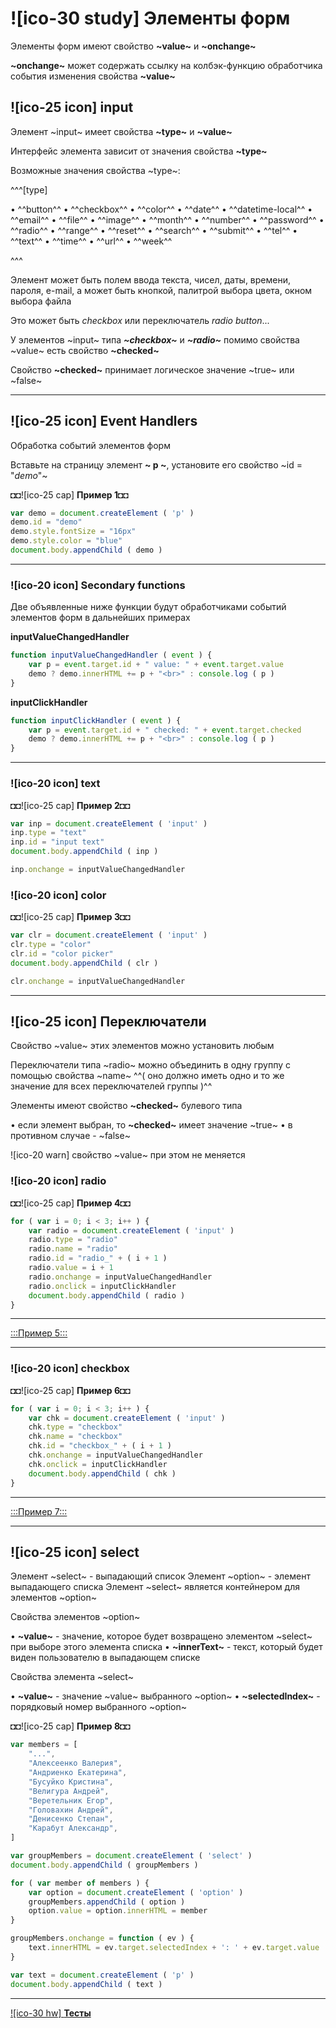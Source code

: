 # ![ico-30 study] Элементы форм

Элементы форм имеют свойство   **~value~** и **~onchange~**

**~onchange~** может содержать ссылку на колбэк-функцию обработчика события изменения свойства **~value~**

## ![ico-25 icon] input

Элемент ~input~ имеет свойства  **~type~** и  **~value~**

Интерфейс элемента зависит от значения свойства  **~type~**

Возможные значения свойства  ~type~:

^^^[type]

• ^^button^^
• ^^checkbox^^
• ^^color^^
• ^^date^^
• ^^datetime-local^^
• ^^email^^
• ^^file^^
• ^^image^^
• ^^month^^
• ^^number^^
• ^^password^^
• ^^radio^^
• ^^range^^
• ^^reset^^
• ^^search^^
• ^^submit^^
• ^^tel^^
• ^^text^^
• ^^time^^
• ^^url^^
• ^^week^^

^^^

Элемент может быть полем ввода текста, чисел, даты, времени, пароля, e-mail,
а может быть кнопкой, палитрой выбора цвета, окном выбора файла

Это может быть  _checkbox_  или  переключатель _radio button_...

У элементов ~input~ типа  **_~checkbox~_** и  **_~radio~_** помимо свойства  ~value~  есть свойство  **~checked~**

Свойство  **~checked~**  принимает логическое значение  ~true~  или  ~false~

____________________

## ![ico-25 icon] Event Handlers

Обработка событий элементов форм

Вставьте на страницу элемент  **~ p ~**, установите его свойство  ~id = "_demo_"~

◘◘![ico-25 cap] **Пример 1**◘◘

~~~js
var demo = document.createElement ( 'p' )
demo.id = "demo"
demo.style.fontSize = "16px"
demo.style.color = "blue"
document.body.appendChild ( demo )
~~~

____________________________

### ![ico-20 icon] Secondary functions

Две объявленные ниже функции будут обработчиками событий элементов форм в дальнейших примерах

**inputValueChangedHandler**

~~~js
function inputValueChangedHandler ( event ) {
    var p = event.target.id + " value: " + event.target.value
    demo ? demo.innerHTML += p + "<br>" : console.log ( p )      
}
~~~

**inputClickHandler**

~~~js
function inputClickHandler ( event ) {
    var p = event.target.id + " checked: " + event.target.checked
    demo ? demo.innerHTML += p + "<br>" : console.log ( p )
}
~~~

__________________________________

### ![ico-20 icon] text

◘◘![ico-25 cap] **Пример 2**◘◘

~~~js
var inp = document.createElement ( 'input' )
inp.type = "text"
inp.id = "input text"
document.body.appendChild ( inp )

inp.onchange = inputValueChangedHandler
~~~

### ![ico-20 icon] color

◘◘![ico-25 cap] **Пример 3**◘◘

~~~js
var clr = document.createElement ( 'input' )
clr.type = "color"
clr.id = "color picker"
document.body.appendChild ( clr )

clr.onchange = inputValueChangedHandler
~~~

_____________________________

## ![ico-25 icon] Переключатели

Свойство  ~value~  этих элементов можно установить любым

Переключатели типа  ~radio~  можно объединить в одну группу с помощью свойства  ~name~
^^( оно должно иметь одно и то же значение для всех переключателей группы )^^

Элементы имеют свойство **~checked~** булевого типа

• если элемент выбран, то **~checked~** имеет значение ~true~
• в противном случае - ~false~

![ico-20 warn] свойство  ~value~  при этом не меняется

### ![ico-20 icon] radio

◘◘![ico-25 cap] **Пример 4**◘◘

~~~js
for ( var i = 0; i < 3; i++ ) {
    var radio = document.createElement ( 'input' )
    radio.type = "radio"
    radio.name = "radio"
    radio.id = "radio_" + ( i + 1 )
    radio.value = i + 1
    radio.onchange = inputValueChangedHandler
    radio.onclick = inputClickHandler
    document.body.appendChild ( radio )
}
~~~

________________________

[:::Пример 5:::](https://jsfiddle.net/npso86uy/2/)

__________________________________

### ![ico-20 icon] checkbox

◘◘![ico-25 cap] **Пример 6**◘◘

~~~js
for ( var i = 0; i < 3; i++ ) {
    var chk = document.createElement ( 'input' )
    chk.type = "checkbox"
    chk.name = "checkbox"
    chk.id = "checkbox_" + ( i + 1 )
    chk.onchange = inputValueChangedHandler
    chk.onclick = inputClickHandler
    document.body.appendChild ( chk )
}
~~~

_____________________________

[:::Пример 7:::](https://jsfiddle.net/npso86uy/3/)

_____________________________

## ![ico-25 icon] select

Элемент ~select~ - выпадающий список
Элемент ~option~ - элемент выпадающего списка
Элемент ~select~ является контейнером для элементов ~option~

Свойства элементов  ~option~

• **~value~** - значение, которое будет возвращено элементом ~select~ при выборе этого элемента списка
• **~innerText~** - текст, который будет виден пользователю в выпадающем списке

Свойства элемента  ~select~

• **~value~** - значение ~value~ выбранного ~option~
• **~selectedIndex~** - порядковый номер выбранного ~option~

◘◘![ico-25 cap] **Пример 8**◘◘

~~~js
var members = [
    "...",
    "Алексеенко Валерия",
    "Андриенко Екатерина",
    "Бусуйко Кристина",
    "Велигура Андрей",
    "Веретельник Егор",
    "Головахин Андрей",
    "Денисенко Степан",
    "Карабут Александр",
]

var groupMembers = document.createElement ( 'select' )
document.body.appendChild ( groupMembers )

for ( var member of members ) {
    var option = document.createElement ( 'option' )
    groupMembers.appendChild ( option )
    option.value = option.innerHTML = member
}

groupMembers.onchange = function ( ev ) {
    text.innerHTML = ev.target.selectedIndex + ': ' + ev.target.value
}

var text = document.createElement ( 'p' )
document.body.appendChild ( text )
~~~

___________________________

[![ico-30 hw] **Тесты**](https://garevna.github.io/js-quiz/#forms)
